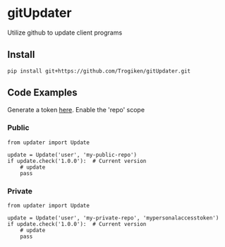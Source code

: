 # gitUpdater
Utilize github to update client programs

## Install
`pip install git+https://github.com/Trogiken/gitUpdater.git`

## Code Examples
Generate a token [here](https://github.com/settings/tokens). Enable the 'repo' scope

### Public
```
from updater import Update

update = Update('user', 'my-public-repo')
if update.check('1.0.0'):  # Current version
    # update
    pass
```

### Private
```
from updater import Update

update = Update('user', 'my-private-repo', 'mypersonalaccesstoken')
if update.check('1.0.0'):  # Current version
    # update
    pass
```